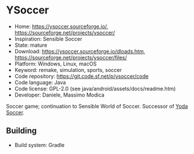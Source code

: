 # YSoccer

- Home: https://ysoccer.sourceforge.io/, https://sourceforge.net/projects/ysoccer/
- Inspiration: Sensible Soccer
- State: mature
- Download: https://ysoccer.sourceforge.io/dloads.htm, https://sourceforge.net/projects/ysoccer/files/
- Platform: Windows, Linux, macOS
- Keyword: remake, simulation, sports, soccer
- Code repository: https://git.code.sf.net/p/ysoccer/code
- Code language: Java
- Code license: GPL-2.0 (see java/android/assets/docs/readme.htm)
- Developer: Daniele, Massimo Modica

Soccer game; continuation to Sensible World of Soccer.
Successor of [Yoda Soccer](https://sourceforge.net/projects/yodasoccer/).

## Building

- Build system: Gradle
